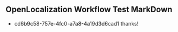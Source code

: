 ## OpenLocalization Workflow Test MarkDown
* cd6b9c58-757e-4fc0-a7a8-4a19d3d6cad1 thanks!

<!--HONumber=Sep16_HO1-->


